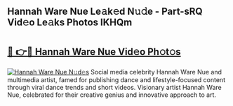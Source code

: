 ## Hannah Ware Nue Le𝚊k𝚎d N𝚞𝚍e - Part-sRQ Vid𝚎o Le𝚊ks Photos IKHQm

# <h2><a href="http://fb3xek.evod.top/?m=Hannah+Ware+Nue">🔗 👉🔴 Hannah Ware Nue Vid𝚎o Ph𝚘t𝚘s</a></h2>

[![Hannah Ware Nue N𝚞d𝚎s](https://i.imgur.com/8V9OHl7.gif)](http://fb3xek.evod.top/?m=Hannah+Ware+Nue)
Social media celebrity Hannah Ware Nue and multimedia artist, famed for publishing dance and lifestyle-focused content through viral dance trends and short videos. Visionary artist Hannah Ware Nue, celebrated for their creative genius and innovative approach to art. 
